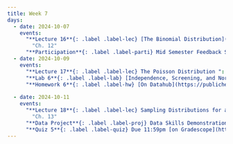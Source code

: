 ```yaml
---
title: Week 7
days:
  - date: 2024-10-07
    events:
      "**Lecture 16**{: .label .label-lec} [The Binomial Distribution](https://ph142-ucb.github.io/fa24/src/lec/Lec16_Discrete-distns.html) ":
        "Ch. 12"
      "**Participation**{: .label .label-parti} Mid Semester Feedback Survey ":
  - date: 2024-10-09
    events:
      "**Lecture 17**{: .label .label-lec} The Poisson Distribution ":
      "**Lab 6**{: .label .label-lab} [Independence, Screening, and Normal Distribution](https://publichealth.datahub.berkeley.edu/hub/user-redirect/git-pull?repo=https%3A%2F%2Fgithub.com%2Fph142-ucb%2Fph142-fa24&urlpath=rstudio%2F&branch=main) (Due Oct 11th)":
      "**Homework 6**{: .label .label-hw} [On Datahub](https://publichealth.datahub.berkeley.edu/hub/user-redirect/git-pull?repo=https%3A%2F%2Fgithub.com%2Fph142-ucb%2Fph142-fa24&urlpath=rstudio%2F&branch=main)": 
      
  - date: 2024-10-11
    events:
      "**Lecture 18**{: .label .label-lec} Sampling Distributions for a Mean and Proportion; Central Limit Theorem ":
        "Ch. 13"
      "**Data Project**{: .label .label-proj} Data Skills Demonstration Part I (Due 10:00 PM PST)":
      "**Quiz 5**{: .label .label-quiz} Due 11:59pm [on Gradescope](https://www.gradescope.com/courses/833518)":
---
```

